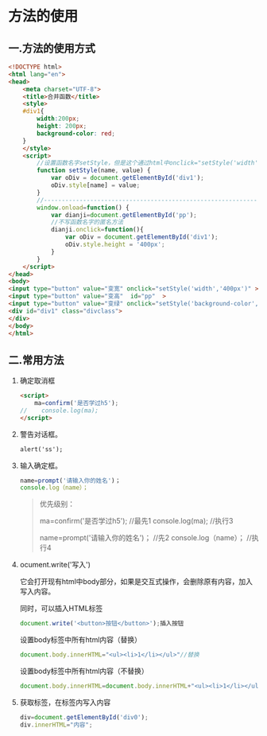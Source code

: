 # 方法的使用

## 一.方法的使用方式

```html
<!DOCTYPE html>
<html lang="en">
<head>
    <meta charset="UTF-8">
    <title>合并函数</title>
    <style>
    #div1{
        width:200px;
        height: 200px;
        background-color: red;
    }
    </style>
    <script>
        //设置函数名字setStyle，但是这个通过html中onclick="setStyle('width','400px')来调用的函数不要写在window.onload=function()中
        function setStyle(name, value) {
            var oDiv = document.getElementById('div1');
            oDiv.style[name] = value;
        }
        //------------------------------------------------------------
        window.onload=function() {
            var dianji=document.getElementById('pp');
            //不写函数名字的匿名方法
            dianji.onclick=function(){
                var oDiv = document.getElementById('div1');
                oDiv.style.height = '400px';
            }
        }
    </script>
</head>
<body>
<input type="button" value="变宽" onclick="setStyle('width','400px')" >
<input type="button" value="变高"  id="pp"  >
<input type="button" value="变绿" onclick="setStyle('background-color','green')">
<div id="div1" class="divclass">
</div>
</body>
</html>
```

## 二.常用方法

1. 确定取消框

   ```html
   <script>
       ma=confirm('是否学过h5');
   //    console.log(ma);
   </script>
   ```

2. 警告对话框。

   ```html
   alert('ss');
   ```

3. 输入确定框。

   ```js
   name=prompt('请输入你的姓名')；
   console.log（name）；
   ```

   > 优先级别：
   >
   > ma=confirm('是否学过h5'); 		//最先1
   > console.log(ma);					//执行3
   >
   > name=prompt('请输入你的姓名')；	//先2
   > console.log（name）；			//执行4

4. ocument.write('写入')

   它会打开现有html中body部分，如果是交互式操作，会删除原有内容，加入写入内容。

   同时，可以插入HTML标签

   ```js
   document.write('<button>按钮</button>');插入按钮
   ```

   设置body标签中所有html内容（替换）

   ```js
   document.body.innerHTML="<ul><li>1</li></ul>"//替换
   ```

   设置body标签中所有html内容（不替换）

   ```js
   document.body.innerHTML=document.body.innerHTML+"<ul><li>1</li></ul>"//替换
   ```

5. 获取标签，在标签内写入内容

   ```js
   div=document.getElementById('div0');
   div.innerHTML="内容";
   ```

   